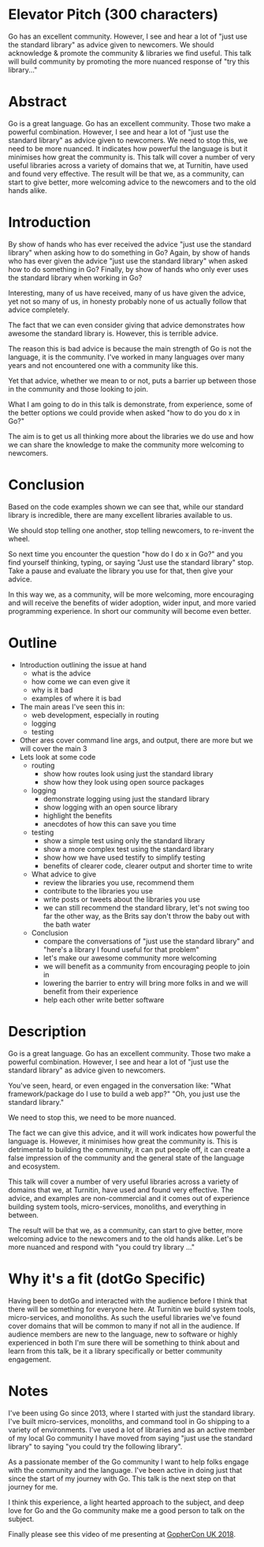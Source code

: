# Elevator Pitch (300 characters)

Go has an excellent community. However, I see and hear a lot of "just use the standard library" as advice given to newcomers. We should acknowledge & promote the community & libraries we find useful. This talk will build community by promoting the more nuanced response of "try this library..."

# Abstract
Go is a great language. Go has an excellent community. Those two make a powerful combination. However, I see and hear a lot of "just use the standard library" as advice given to newcomers. We need to stop this, we need to be more nuanced. It indicates how powerful the language is but it minimises how great the community is. This talk will cover a number of very useful libraries across a variety of domains that we, at Turnitin, have used and found very effective. The result will be that we, as a community, can start to give better, more welcoming advice to the newcomers and to the old hands alike.

# Introduction
By show of hands who has ever received the advice "just use the standard library" when asking how to do something in Go?
Again, by show of hands who has ever given the advice "just use the standard library" when asked how to do something in Go?
Finally, by show of hands who only ever uses the standard library when working in Go?

Interesting, many of us have received, many of us have given the advice, yet not so many of us, in honesty probably none of us actually follow that advice completely.

The fact that we can even consider giving that advice demonstrates how awesome the standard library is. However, this is terrible advice.

The reason this is bad advice is because the main strength of Go is not the language, it is the community. I've worked in many languages over many years and not encountered one with a community like this.

Yet that advice, whether we mean to or not, puts a barrier up between those in the community and those looking to join.

What I am going to do in this talk is demonstrate, from experience, some of the better options we could provide when asked "how to do you do x in Go?"

The aim is to get us all thinking more about the libraries we do use and how we can share the knowledge to make the community more welcoming to newcomers.


# Conclusion
Based on the code examples shown we can see that, while our standard library is incredible, there are many excellent libraries available to us.

We should stop telling one another, stop telling newcomers, to re-invent the wheel.

So next time you encounter the question "how do I do x in Go?" and you find yourself thinking, typing, or saying "Just use the standard library" stop. Take a pause and evaluate the library you use for that, then give your advice.

In this way we, as a community, will be more welcoming, more encouraging and will receive the benefits of wider adoption, wider input, and more varied programming experience. In short our community will become even better.

# Outline

* Introduction outlining the issue at hand
    * what is the advice
    * how come we can even give it
    * why is it bad
    * examples of where it is bad
* The main areas I've seen this in:
    * web development, especially in routing
    * logging
    * testing
* Other ares cover command line args, and output, there are more but we will cover the main 3
* Lets look at some code
    * routing
        * show how routes look using just the standard library
        * show how they look using open source packages
    * logging
        * demonstrate logging using just the standard library
        * show logging with an open source library
        * highlight the benefits
        * anecdotes of how this can save you time
    * testing
        * show a simple test using only the standard library
        * show a more complex test using the standard library
        * show how we have used testify to simplify testing
        * benefits of clearer code, clearer output and shorter time to write
    * What advice to give
        * review the libraries you use, recommend them
        * contribute to the libraries you use
        * write posts or tweets about the libraries you use
        * we can still recommend the standard library, let's not swing too far the other way, as the Brits say don't throw the baby out with the bath water
    * Conclusion
        * compare the conversations of "just use the standard library" and "here's a library I found useful for that problem"
        * let's make our awesome community more welcoming
        * we will benefit as a community from encouraging people to join in
        * lowering the barrier to entry will bring more folks in and we will benefit from their experience
        * help each other write better software

# Description

Go is a great language. Go has an excellent community. Those two make a powerful combination. However, I see and hear a lot of "just use the standard library" as advice given to newcomers.

You've seen, heard, or even engaged in the conversation like:
"What framework/package do I use to build a web app?"
"Oh, you just use the standard library."

We need to stop this, we need to be more nuanced.

The fact we can give this advice, and it will work indicates how powerful the language is. However, it minimises how great the community is. This is detrimental to building the community, it can put people off, it can create a false impression of the community and the general state of the language and ecosystem.

This talk will cover a number of very useful libraries across a variety of domains that we, at Turnitin, have used and found very effective. The advice, and examples are non-commercial and it comes out of experience building system tools, micro-services, monoliths, and everything in between.

The result will be that we, as a community, can start to give better, more welcoming advice to the newcomers and to the old hands alike. Let's be more nuanced and respond  with "you could try library ..."


# Why it's a fit (dotGo Specific)
Having been to dotGo and interacted with the audience before I think that there will be something for everyone here. At Turnitin we build system tools, micro-services, and monoliths. As such the useful libraries we've found cover domains that will be common to many if not all in the audience. If audience members are new to the language, new to software or highly experienced in both I'm sure there will be something to think about and learn from this talk, be it a library specifically or better community engagement.

# Notes
I've been using Go since 2013, where I started with just the standard library. I've built micro-services, monoliths, and command tool in Go shipping to a variety of environments. I've used a lot of libraries and as an active member of my local Go community I have moved from saying "just use the standard library" to saying "you could try the following library".

As a passionate member of the Go community I want to help folks engage with the community and the language. I've been active in doing just that since the start of my journey with Go. This talk is the next step on that journey for me.

I think this experience, a light hearted approach to the subject, and deep love for Go and the Go community make me a good person to talk on the subject.

Finally please see this video of me presenting at [GopherCon UK 2018](https://www.youtube.com/watch?v=FiMEgS6fGqc).